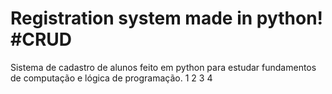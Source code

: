 # Registration system made in python! #CRUD
Sistema de cadastro de alunos feito em python para estudar fundamentos de computação e lógica de programação.
1
2
3
4
